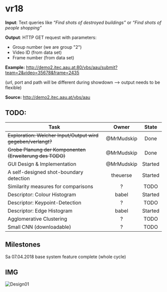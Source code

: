 # vr18
**Input**: Text queries like *“Find shots of destroyed buildings”* or *“Find shots of people shopping”*

**Output**: HTTP GET request with parameters:
* Group number (we are group "2")
* Video ID (from data set)
* Frame number (from data set)

**Example:** http://demo2.itec.aau.at:80/vbs/aau/submit?team=2&video=35678&frame=2435

(url, port and path will be different during showdown --> output needs to be flexible)

**Source:** http://demo2.itec.aau.at/vbs/aau


## TODO:
| Task | Owner | State
|--|:--:|:--:|
|~~Exploration: Welcher Input/Output wird gegeben/verlangt?~~| @MrMudskip | Done
|~~Grobe Planung der Komponenten (Erweiterung des TODO)~~ | @MrMudskip | Done
|GUI Design & Implementation |@MrMudskip| Started
|A self-designed shot-boundary detection | theuerse | Started
|Similarity measures for comparisons |?| TODO
|Descriptor: Colour Histogram | babel | Started
|Descriptor: Keypoint-Detection |?| TODO
|Descriptor: Edge Histogram | babel | Started
|Agglomerative Clustering|?| TODO
|Small CNN (downloadable)|?| TODO

## Milestones
Sa 07.04.2018 base system feature complete (whole cycle)

## IMG
![Design01](https://github.com/theuerse/vr18/blob/1ec8988db8852e3b227385d951201ffa09c0abf4/img/VR_proj_Design_01.png "Design01")
